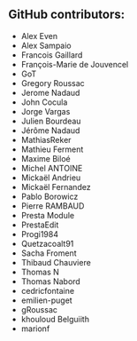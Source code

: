 GitHub contributors:
--------------------------------
- Alex Even
- Alex Sampaio
- Francois Gaillard
- François-Marie de Jouvencel
- GoT
- Gregory Roussac
- Jerome Nadaud
- John Cocula
- Jorge Vargas
- Julien Bourdeau
- Jérôme Nadaud
- MathiasReker
- Mathieu Ferment
- Maxime Biloé
- Michel ANTOINE
- Mickaël Andrieu
- Mickaël Fernandez
- Pablo Borowicz
- Pierre RAMBAUD
- Presta Module
- PrestaEdit
- Progi1984
- Quetzacoalt91
- Sacha Froment
- Thibaud Chauviere
- Thomas N
- Thomas Nabord
- cedricfontaine
- emilien-puget
- gRoussac
- khouloud Belguiith
- marionf
